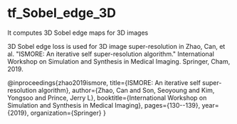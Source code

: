 # tf_Sobel_edge_3D
It computes 3D Sobel edge maps for 3D images

3D Sobel edge loss is used for 3D image super-resolution in
Zhao, Can, et al. "ISMORE: An iterative self super-resolution algorithm." International Workshop on Simulation and Synthesis in Medical Imaging. Springer, Cham, 2019.

@inproceedings{zhao2019ismore,
  title={ISMORE: An iterative self super-resolution algorithm},
  author={Zhao, Can and Son, Seoyoung and Kim, Yongsoo and Prince, Jerry L},
  booktitle={International Workshop on Simulation and Synthesis in Medical Imaging},
  pages={130--139},
  year={2019},
  organization={Springer}
}
